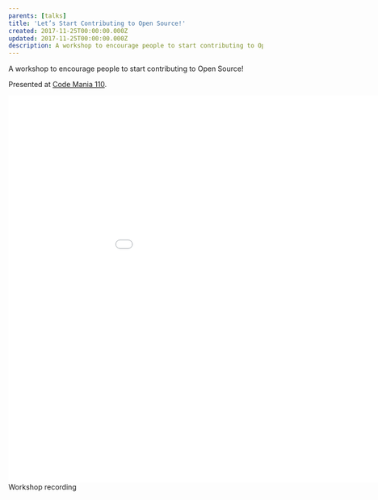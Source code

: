 ```yaml
---
parents: [talks]
title: 'Let’s Start Contributing to Open Source!'
created: 2017-11-25T00:00:00.000Z
updated: 2017-11-25T00:00:00.000Z
description: A workshop to encourage people to start contributing to Open Source.
---
```


A workshop to encourage people to start contributing to Open Source!

Presented at [Code Mania 110](https://www.eventpop.me/e/2446).

<iframe src="//speakerdeck.com/player/dfd8464f036645128c8dcb1d59f55419" width="1024" height="768" frameborder="0" allowfullscreen=""></iframe>

<call-to-action href="https://www.youtube.com/watch?v=XCdW7-kmxXg">
  Workshop recording
</call-to-action>
